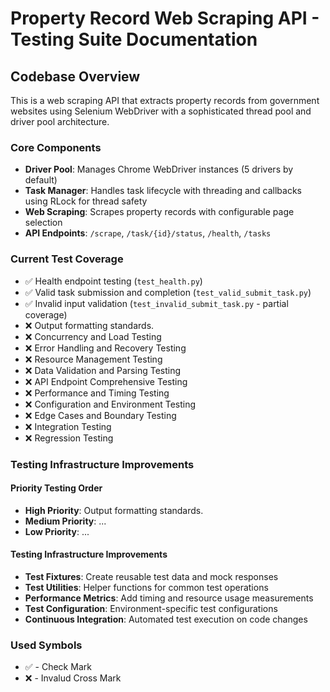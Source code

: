 # Property Record Web Scraping API - Testing Suite Documentation

## Codebase Overview

This is a web scraping API that extracts property records from government websites using Selenium WebDriver with a sophisticated thread pool and driver pool architecture.

### Core Components

- **Driver Pool**: Manages Chrome WebDriver instances (5 drivers by default)
- **Task Manager**: Handles task lifecycle with threading and callbacks using RLock for thread safety
- **Web Scraping**: Scrapes property records with configurable page selection
- **API Endpoints**: `/scrape`, `/task/{id}/status`, `/health`, `/tasks`

### Current Test Coverage

- ✅ Health endpoint testing (`test_health.py`)
- ✅ Valid task submission and completion (`test_valid_submit_task.py`)
- ✅ Invalid input validation (`test_invalid_submit_task.py` - partial coverage)
- ❌ Output formatting standards.
- ❌ Concurrency and Load Testing
- ❌ Error Handling and Recovery Testing
- ❌ Resource Management Testing
- ❌ Data Validation and Parsing Testing
- ❌ API Endpoint Comprehensive Testing
- ❌ Performance and Timing Testing
- ❌ Configuration and Environment Testing
- ❌ Edge Cases and Boundary Testing
- ❌ Integration Testing
- ❌ Regression Testing

### Testing Infrastructure Improvements

#### Priority Testing Order

- **High Priority**: Output formatting standards.
- **Medium Priority**: ...
- **Low Priority**: ...

#### Testing Infrastructure Improvements

- **Test Fixtures**: Create reusable test data and mock responses
- **Test Utilities**: Helper functions for common test operations
- **Performance Metrics**: Add timing and resource usage measurements
- **Test Configuration**: Environment-specific test configurations
- **Continuous Integration**: Automated test execution on code changes

### Used Symbols
- ✅ - Check Mark
- ❌ - Invalud Cross Mark


